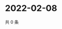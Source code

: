 # 2022-02-08

共 0 条

<!-- BEGIN WEIBO -->
<!-- 最后更新时间 Tue Feb 08 2022 19:07:44 GMT+0800 (China Standard Time) -->

<!-- END WEIBO -->
